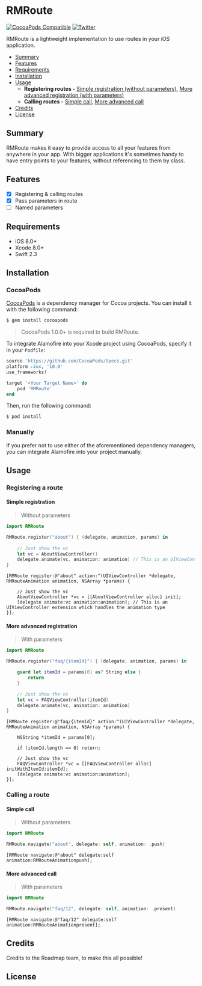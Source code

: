 # RMRoute

[![CocoaPods Compatible](https://img.shields.io/cocoapods/p/RMRoute.svg)](https://img.shields.io/cocoapods/p/RMRoute.svg)
[![Twitter](https://img.shields.io/twitter/follow/roadmaptravel.svg?style=social&label=Follow)](http://twitter.com/roadmaptravel)

RMRoute is a lightweight implementation to use routes in your iOS application.

- [Summary](#summary)
- [Features](#features)
- [Requirements](#requirements)
- [Installation](#installation)
- [Usage](#usage)
    - **Registering routes -** [Simple registration (without parameters)](#simple-registration), [More advanced registration (with parameters)](#more-advanced-registration)
    - **Calling routes -** [Simple call](#simple-call), [More advanced call](#more-advanced-call)
- [Credits](#credits)
- [License](#license)

## Summary

RMRoute makes it easy to provide access to all your features from anywhere in your app. With bigger applications it's sometimes handy to have entry points to your features, without referencing to them by class.

## Features

- [x] Registering & calling routes
- [x] Pass parameters in route
- [ ] Named parameters

## Requirements

- iOS 8.0+
- Xcode 8.0+
- Swift 2.3

## Installation

### CocoaPods

[CocoaPods](http://cocoapods.org) is a dependency manager for Cocoa projects. You can install it with the following command:

```bash
$ gem install cocoapods
```

> CocoaPods 1.0.0+ is required to build RMRoute.

To integrate Alamofire into your Xcode project using CocoaPods, specify it in your `Podfile`:

```ruby
source 'https://github.com/CocoaPods/Specs.git'
platform :ios, '10.0'
use_frameworks!

target '<Your Target Name>' do
    pod 'RMRoute'
end
```

Then, run the following command:

```bash
$ pod install
```

### Manually

If you prefer not to use either of the aforementioned dependency managers, you can integrate Alamofire into your project manually.

## Usage

### Registering a route

#### Simple registration
> Without parameters

```swift
import RMRoute

RMRoute.register("about") { (delegate, animation, params) in
			
	// Just show the vc
	let vc = AboutViewController()
	delegate.animate(vc, animation: animation) // This is an UIViewController extension which handles the animation type
}
```

```objc
[RMRoute register:@"about" action:^(UIViewController *delegate, RMRouteAnimation animation, NSArray *params) {
		
	// Just show the vc
	AboutViewController *vc = [[AboutViewController alloc] init];
	[delegate animate:vc animation:animation]; // This is an UIViewController extension which handles the animation type
}];
```

#### More advanced registration
> With parameters

```swift
import RMRoute

RMRoute.register("faq/{itemId}") { (delegate, animation, params) in

	guard let itemId = params[0] as? String else {
		return
	}

	// Just show the vc
	let vc = FAQViewController(itemId)
	delegate.animate(vc, animation: animation)
}
```

```objc
[RMRoute register:@"faq/{itemId}" action:^(UIViewController *delegate, RMRouteAnimation animation, NSArray *params) {

	NSString *itemId = params[0];

	if (itemId.length == 0) return;
		
	// Just show the vc
	FAQViewController *vc = [[FAQViewController alloc] initWithItemId:itemId];
	[delegate animate:vc animation:animation];
}];
```

### Calling a route

#### Simple call
> Without parameters

```swift
import RMRoute

RMRoute.navigate("about", delegate: self, animation: .push)
```

```objc
[RMRoute navigate:@"about" delegate:self animation:RMRouteAnimationpush];
```

#### More advanced call
> With parameters

```swift
import RMRoute

RMRoute.navigate("faq/12", delegate: self, animation: .present)
```

```objc
[RMRoute navigate:@"faq/12" delegate:self animation:RMRouteAnimationpresent];
```

## Credits

Credits to the Roadmap team, to make this all possible!

## License



